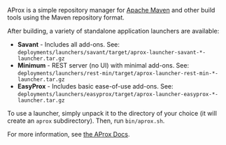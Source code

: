 AProx is a simple repository manager for [Apache Maven](http://maven.apache.org/) and other build tools using the Maven repository format.

After building, a variety of standalone application launchers are available:

* **Savant** - Includes all add-ons. See: `deployments/launchers/savant/target/aprox-launcher-savant-*-launcher.tar.gz`
* **Minimum** - REST server (no UI) with minimal add-ons. See: `deployments/launchers/rest-min/target/aprox-launcher-rest-min-*-launcher.tar.gz`
* **EasyProx** - Includes basic ease-of-use add-ons. See: `deployments/launchers/easyprox/target/aprox-launcher-easyprox-*-launcher.tar.gz`

To use a launcher, simply unpack it to the directory of your choice (it will create an `aprox` subdirectory). Then, run `bin/aprox.sh`.

For more information, see [the AProx Docs](http://commonjava.github.io/aprox/).
